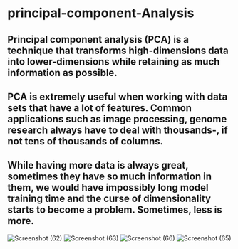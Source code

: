 # principal-component-Analysis
## Principal component analysis (PCA) is a technique that transforms high-dimensions data into lower-dimensions while retaining as much information as possible.
## PCA is extremely useful when working with data sets that have a lot of features. Common applications such as image processing, genome research always have to deal with thousands-, if not tens of thousands of columns.
## While having more data is always great, sometimes they have so much information in them, we would have impossibly long model training time and the curse of dimensionality starts to become a problem. Sometimes, less is more.
![Screenshot (62)](https://github.com/rameshkumar359/principal-component-Analysis/assets/96288285/10984352-d2bb-48e2-abbe-4734e556b4f7)
![Screenshot (63)](https://github.com/rameshkumar359/principal-component-Analysis/assets/96288285/b50b8f19-8198-4bba-ae2b-0287e8af970a)
![Screenshot (66)](https://github.com/rameshkumar359/principal-component-Analysis/assets/96288285/1463bc1a-f0ee-401b-8ffe-3663b28737c7)
![Screenshot (65)](https://github.com/rameshkumar359/principal-component-Analysis/assets/96288285/bd53de07-23b4-4458-9cd8-746f3d994699)
